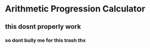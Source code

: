 # Arithmetic Progression Calculator
## this dosnt properly work
### so dont bully me for this trash thx
